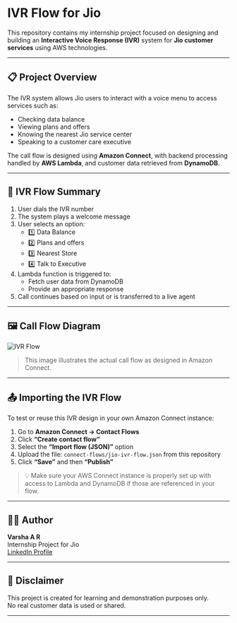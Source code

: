 # IVR Flow for Jio

This repository contains my internship project focused on designing and building an **Interactive Voice Response (IVR)** system for **Jio customer services** using AWS technologies.

---

## 📋 Project Overview

The IVR system allows Jio users to interact with a voice menu to access services such as:

- Checking data balance
- Viewing plans and offers
- Knowing the nearest Jio service center
- Speaking to a customer care executive

The call flow is designed using **Amazon Connect**, with backend processing handled by **AWS Lambda**, and customer data retrieved from **DynamoDB**.

---

## 🔄 IVR Flow Summary

1. User dials the IVR number
2. The system plays a welcome message
3. User selects an option:
   - 1️⃣ Data Balance
   - 2️⃣ Plans and offers
   - 3️⃣ Nearest Store
   - 4️⃣ Talk to Executive
4. Lambda function is triggered to:
   - Fetch user data from DynamoDB
   - Provide an appropriate response
5. Call continues based on input or is transferred to a live agent

---

## 🖼️ Call Flow Diagram

![IVR Flow](./connect-flows/screenshots/ivr-flow-diagram.png)

> This image illustrates the actual call flow as designed in Amazon Connect.

---

## 📤 Importing the IVR Flow

To test or reuse this IVR design in your own Amazon Connect instance:

1. Go to **Amazon Connect → Contact Flows**
2. Click **“Create contact flow”**
3. Select the **“Import flow (JSON)”** option
4. Upload the file: `connect-flows/jio-ivr-flow.json` from this repository
5. Click **“Save”** and then **“Publish”**

> 💡 Make sure your AWS Connect instance is properly set up with access to Lambda and DynamoDB if those are referenced in your flow.

---

## 🧑‍💼 Author

**Varsha A R**  
Internship Project for Jio  
[LinkedIn Profile](https://www.linkedin.com/in/varsha-ar-022658292?utm_source=share&utm_campaign=share_via&utm_content=profile&utm_medium=android_app )

---

## 📄 Disclaimer

This project is created for learning and demonstration purposes only.  
No real customer data is used or shared.

---
